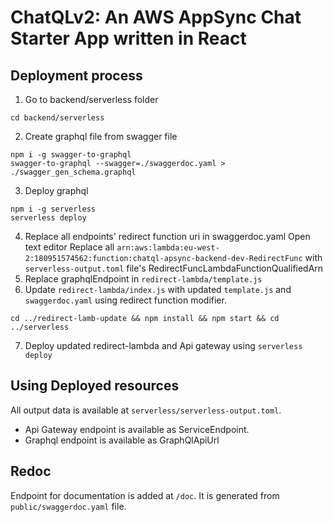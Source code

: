 # ChatQLv2: An AWS AppSync Chat Starter App written in React

## Deployment process

1. Go to backend/serverless folder
```
cd backend/serverless
```
2. Create graphql file from swagger file

```
npm i -g swagger-to-graphql
swagger-to-graphql --swagger=./swaggerdoc.yaml > ./swagger_gen_schema.graphql
```
3. Deploy graphql
```
npm i -g serverless
serverless deploy
```
4. Replace all endpoints' redirect function uri in swaggerdoc.yaml
Open text editor
Replace all `arn:aws:lambda:eu-west-2:180951574562:function:chatql-apsync-backend-dev-RedirectFunc` with `serverless-output.toml` file's RedirectFuncLambdaFunctionQualifiedArn
5. Replace graphqlEndpoint in `redirect-lambda/template.js`
6. Update `redirect-lambda/index.js` with updated `template.js` and `swaggerdoc.yaml` using redirect function modifier.

```
cd ../redirect-lamb-update && npm install && npm start && cd ../serverless
```
7. Deploy updated redirect-lambda and Api gateway using `serverless deploy`

## Using Deployed resources
All output data is available at `serverless/serverless-output.toml`.

- Api Gateway endpoint is available as ServiceEndpoint.
- Graphql endpoint is available as GraphQlApiUrl

## Redoc
Endpoint for documentation is added at `/doc`.
It is generated from `public/swaggerdoc.yaml` file.